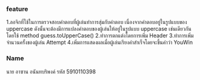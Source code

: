 ### feature
1.ลอจิกที่ใช้ในการตรวจสอบคำตอบที่ผู้เล่นทำการสุ่มกับคำตอบ
   เนื่องจากคำตอบอยู่ในรูปแบบของ uppercase ดังนั้นจะต้องมีการแปลงคำตอบของผู้เล่นให้อยู่ในรูปแบบ uppercase เช่นเดียวกันโดยใช้ method 
   guess.toUpperCase()
2.ทำการตกแต่งโดยการเพิ่ม  Header 
3.ทำการเพิ่มจำนวนครั้งของผู้เล่น Attempt
4.เพิ่มการแสดงผลเมื่อผู้เล่นเรียงคำสำเร็จโดยจะขึ้นคำว่า YouWin
### Name
นาย อาซาน อนันทบริพงค์ รหัส 5910110398
